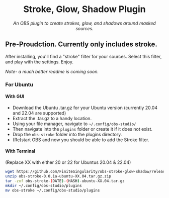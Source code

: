 <h1 align="center">Stroke, Glow, Shadow Plugin</h1>

<p align="center">
    <i align="center">An OBS plugin to create strokes, glow, and shadows around masked sources.</i>
</p>

<h2>Pre-Proudction. Currently only includes stroke.</h2>
<p>After installing, you'll find a "stroke" filter for your sources.  Select this filter, and play with the settings.  Enjoy.</p>
<p><i>Note- a much better readme is coming soon.</i></p>

### For Ubuntu

#### With GUI

- Download the Ubuntu .tar.gz for your Ubuntu version (currently 20.04 and 22.04 are supported)
- Extract the .tar.gz to a handy location.
- Using your file manager, navigate to `~/.config/obs-studio/`
- Then navigate into the `plugins` folder or create it if it does not exist.
- Drop the `obs-stroke` folder into the plugins directory.
- (Re)start OBS and now you should be able to add the Stroke filter.

#### With Terminal

(Replace XX with either 20 or 22 for Ubuntus 20.04 & 22.04)
```bash
wget https://github.com/FiniteSingularity/obs-stroke-glow-shadow/releases/download/v1.0.2/obs-stroke-0.0.1a-ubuntu-XX.04.tar.gz.zip
unzip obs-stroke-0.0.1a-ubuntu-XX.04.tar.gz.zip
tar -zxf obs-stroke-(DATE)-(HASH)-ubuntu-XX.04.tar.gz
mkdir ~/.config/obs-studio/plugins
mv obs-stroke ~/.config/obs-studio/plugins
```
